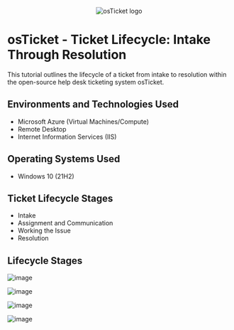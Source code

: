 <p align="center">
<img src="https://i.imgur.com/Clzj7Xs.png" alt="osTicket logo"/>
</p>

<h1>osTicket - Ticket Lifecycle: Intake Through Resolution</h1>
This tutorial outlines the lifecycle of a ticket from intake to resolution within the open-source help desk ticketing system osTicket.<br />



<h2>Environments and Technologies Used</h2>

- Microsoft Azure (Virtual Machines/Compute)
- Remote Desktop
- Internet Information Services (IIS)

<h2>Operating Systems Used </h2>

- Windows 10</b> (21H2)

<h2>Ticket Lifecycle Stages</h2>

- Intake
- Assignment and Communication
- Working the Issue
- Resolution

<h2>Lifecycle Stages</h2>


![image](https://github.com/user-attachments/assets/42f7da18-b136-488f-b61b-fc9aa0c32bee)






![image](https://github.com/user-attachments/assets/fe6a4c5d-47d7-47d2-ac3a-324ba5ad8f18)


![image](https://github.com/user-attachments/assets/0652e5b8-433d-4f26-bace-f1334510a8d1)

![image](https://github.com/user-attachments/assets/50422001-f581-4cab-a0ba-6e9cbba43ed5)
